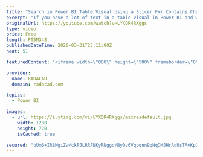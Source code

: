 ```yaml
---
title: "Search in Power BI Table Visual Using a Slicer For Contains Character Criteria"
excerpt: "If you have a lot of text in a table visual in Power BI and want to search to find all texts with a specific character in it, I have a solution for you. You can have an alphabet slicer and use it to filter the table visual, the trick is to combine it with a measure and use it as a parameter table. let's"
originalUrl: https://youtube.com/watch?v=LYXOR4RXggs
type: video
price: Free
length: PT5M34S
publishedDateTime: 2020-03-31T23:11:00Z
heat: 51

featuredContent: "<iframe width=\"800\" height=\"500\" frameborder=\"0\" src=\"https://www.youtube.com/embed/LYXOR4RXggs\" allow=\"accelerometer; autoplay; encrypted-media; gyroscope; picture-in-picture\" allowfullscreen></iframe>"

provider:
  name: RADACAD
  domain: radacad.com

topics:
  - Power BI

images:
  - url: https://i.ytimg.com/vi/LYXOR4RXggs/maxresdefault.jpg
    width: 1280
    height: 720
    isCached: true

secured: "bUm6+IR8MgiZw/ckPJLRRFNKyRNggd/ByDv6Vqpqnn9qHqIMJHrAdUsTA+Kp2d+ZehcWkjW3CMga30ezucXgEwwpEBJESNavH6GOLfSe1dNgQQqY7sRKolV/MZnh/5ZNuDhMpH8n13rQgqRYBkbwN0+RFsD6AGIxAA4xLngz5QqWu5c4gMNTB6KpY4FgOWiIzaeQUp7kNI1IU52lK6vgL80Whkxl4FiDf9X4/m+dYU8BFft4wWEVknqoD6/BxtmPhnSSeQfne0DWJ42NN0ImhbriPrucnv4JGMSptLUC6TbhiSsYiCUpsWPcRR4a8w0G+VfF9PLtRJTkVMp1mdKixkzxPiW8vMahdHBwhq4u7Z5kyhauSsd/VSSg5OU/j2kRJIiAE1CVlXPG7DlfYqnppK2uGL1ccDxiqApXjBHYHGs=;qjJ1J9lxAg2JfYmJtLQjZg=="
---
```


